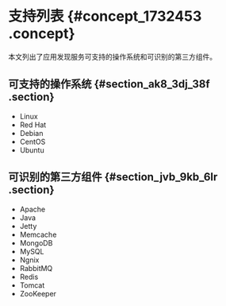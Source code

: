 # 支持列表 {#concept_1732453 .concept}

本文列出了应用发现服务可支持的操作系统和可识别的第三方组件。

## 可支持的操作系统 {#section_ak8_3dj_38f .section}

-   Linux
-   Red Hat
-   Debian
-   CentOS
-   Ubuntu

## 可识别的第三方组件 {#section_jvb_9kb_6lr .section}

-   Apache
-   Java
-   Jetty
-   Memcache
-   MongoDB
-   MySQL
-   Ngnix
-   RabbitMQ
-   Redis
-   Tomcat
-   ZooKeeper

